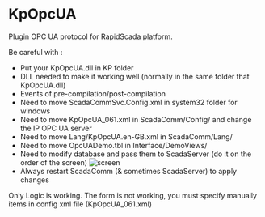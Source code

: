 # KpOpcUA

Plugin OPC UA protocol for RapidScada platform.

Be careful with :
 - Put your KpOpcUA.dll in KP folder
 - DLL needed to make it working well (normally in the same folder that KpOpcUA.dll)
 - Events of pre-compilation/post-compilation
 - Need to move ScadaCommSvc.Config.xml in system32 folder for windows
 - Need to move KpOpcUA_061.xml in ScadaComm/Config/ and change the IP OPC UA server
 - Need to move Lang/KpOpcUA.en-GB.xml in ScadaComm/Lang/
 - Need to move OpcUADemo.tbl in Interface/DemoViews/
 - Need to modify database and pass them to ScadaServer (do it on the order of the screen)
   ![screen](https://image.noelshack.com/fichiers/2018/15/4/1523523661-1.png)
 - Always restart ScadaComm (& sometimes ScadaServer) to apply changes

Only Logic is working.
The form is not working, you must specify manually items in config xml file (KpOpcUA_061.xml)
